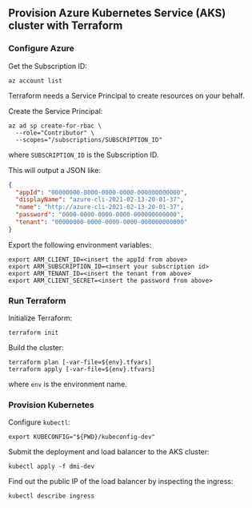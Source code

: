 ## Provision Azure Kubernetes Service (AKS) cluster with Terraform

### Configure Azure

Get the Subscription ID:
````
az account list
````

Terraform needs a Service Principal to create resources on your behalf. 

Create the Service Principal:
````
az ad sp create-for-rbac \
  --role="Contributor" \
  --scopes="/subscriptions/SUBSCRIPTION_ID"
````
where `SUBSCRIPTION_ID` is the Subscription ID.

This will output a JSON like:
````json
{
  "appId": "00000000-0000-0000-0000-000000000000",
  "displayName": "azure-cli-2021-02-13-20-01-37",
  "name": "http://azure-cli-2021-02-13-20-01-37",
  "password": "0000-0000-0000-0000-000000000000",
  "tenant": "00000000-0000-0000-0000-000000000000"
}
````

Export the following environment variables:
````
export ARM_CLIENT_ID=<insert the appId from above>
export ARM_SUBSCRIPTION_ID=<insert your subscription id>
export ARM_TENANT_ID=<insert the tenant from above>
export ARM_CLIENT_SECRET=<insert the password from above>
````

### Run Terraform

Initialize Terraform:
````
terraform init
````

Build the cluster:
````
terraform plan [-var-file=${env}.tfvars]
terraform apply [-var-file=${env}.tfvars]
````
where `env` is the environment name.

### Provision Kubernetes

Configure `kubectl`:
````
export KUBECONFIG="${PWD}/kubeconfig-dev"
````

Submit the deployment and load balancer to the AKS cluster:
````
kubectl apply -f dmi-dev
````

Find out the public IP of the load balancer by inspecting the ingress:
````
kubectl describe ingress
````
